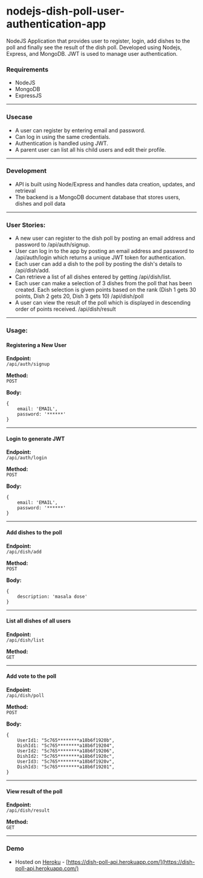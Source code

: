 # nodejs-dish-poll-user-authentication-app

NodeJS Application that provides user to register, login, add dishes to the poll and finally see the result of the dish poll.  Developed using Nodejs, Express, and MongoDB. JWT is used to manage user authentication.

### Requirements
  - NodeJS
  - MongoDB
  - ExpressJS

---

### Usecase 
  - A user can register by entering email and password. 
  - Can log in using the same credentials.
  - Authentication is handled using JWT. 
  - A parent user can list all his child users and edit their profile. 

---
### Development
   - API is built using Node/Express and handles data creation, updates, and retrieval
   - The backend is a MongoDB document database that stores users, dishes and poll data

---
### User Stories:
   - A new user can register to the dish poll by posting an email address and password to /api/auth/signup.
   - User can log in to the app by posting an email address and password to /api/auth/login which returns a unique JWT token for authentication.
   - Each user can add a dish to the poll by posting the dish's details to /api/dish/add.
   - Can retrieve a list of all dishes entered by getting /api/dish/list.
   - Each user can make a selection of 3 dishes from the poll that has been created. Each selection is given points based on the rank (Dish 1 gets 30 points, Dish 2 gets 20, Dish 3 gets 10) /api/dish/poll
   - A user can view the result of the poll which is displayed in descending order of points received. /api/dish/result

---
### Usage:

#### Registering a New User
**Endpoint:**  
```/api/auth/signup```

**Method:**  
```POST```

**Body:**
```
{
    email: 'EMAIL',
    password: '******'
}
```
---
#### Login to generate JWT
**Endpoint:**  
```/api/auth/login```

**Method:**  
```POST```

**Body:**
```
{
    email: 'EMAIL',
    password: '******'
}
```
---
#### Add dishes to the poll
**Endpoint:**  
```/api/dish/add```

**Method:**  
```POST```

**Body:**
```
{
    description: 'masala dose'
}
```
---
#### List all dishes of all users
**Endpoint:**  
```/api/dish/list```

**Method:**  
```GET```

---
#### Add vote to the poll
**Endpoint:**  
```/api/dish/poll```

**Method:**  
```POST```

**Body:**
```
{
	UserId1: "5c765********a18b6f1920b",
	DishId1: "5c765********a18b6f19204",
  	UserId2: "5c765********a18b6f19206",
	DishId2: "5c765********a18b6f1920c",
  	UserId3: "5c765********a18b6f1920v",
	DishId3: "5c765********a18b6f19201",
}
```
---
#### View result of the poll
**Endpoint:**  
```/api/dish/result```

**Method:**  
```GET```

---

### Demo
  - Hosted on [Heroku](https://dashboard.heroku.com) - [https://dish-poll-api.herokuapp.com/](https://dish-poll-api.herokuapp.com/)

